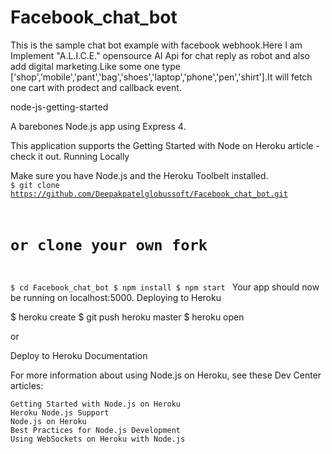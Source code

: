 # Facebook_chat_bot
This is the sample chat bot example with facebook webhook.Here I am Implement "A.L.I.C.E." opensource AI Api for chat reply as robot and also add digital marketing.Like some one type ['shop','mobile','pant','bag','shoes','laptop','phone','pen','shirt'].It will fetch one cart with prodect and callback event.

node-js-getting-started

A barebones Node.js app using Express 4.

This application supports the Getting Started with Node on Heroku article - check it out.
Running Locally

Make sure you have Node.js and the Heroku Toolbelt installed.
<code>
$ git clone https://github.com/Deepakpatelglobussoft/Facebook_chat_bot.git
# or clone your own fork
$ cd Facebook_chat_bot
$ npm install
$ npm start
</code>
Your app should now be running on localhost:5000.
Deploying to Heroku

$ heroku create
$ git push heroku master
$ heroku open

or

Deploy to Heroku
Documentation

For more information about using Node.js on Heroku, see these Dev Center articles:

    Getting Started with Node.js on Heroku
    Heroku Node.js Support
    Node.js on Heroku
    Best Practices for Node.js Development
    Using WebSockets on Heroku with Node.js

